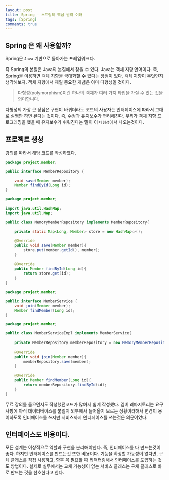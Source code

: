 ```yaml
---
layout: post
title: Spring - 스프링의 핵심 원리 이해
tags: [Spring]
comments: true
---
```


## Spring 은 왜 사용할까?

Spring은 `Java` 기반으로 돌아가는 프레임워크다. 

즉 Spring의 본질은 Java의 본질에서 찾을 수 있다. Java는 객체 지향 언어이다. 즉, Spring을 이용하면 객체 지향을 극대화할 수 있다는 장점이 있다. 객체 지향이 무엇인지 생각해보자. 객체 지향에서 제일 중요한 개념은 아마 다형성일 것이다. 

> 다형성(polymorphism)이란 하나의 객체가 여러 가지 타입을 가질 수 있는 것을 의미합니다.

다형성의 가장 큰 장점은 구현이 바뀌더라도 코드의 사용자는 인터페이스에 따라서 그대로 실행만 하면 된다는 것이다. 즉, 수정과 유지보수가 편리해진다. 우리가 객체 지향 프로그래밍을 했을 때 유지보수가 쉬워진다는 말이 이 `다형성`에서 나오는것이다.

## 프로젝트 생성

강의를 따라서 해당 코드를 작성하였다.

```java
package project.member;

public interface MemberRepository {
    
    void save(Member member);
    Member findById(Long id); 
}
```

```java
package project.member;

import java.util.HashMap;
import java.util.Map;

public class MemoryMemberRepository implements MemberRepository{
    
    private static Map<Long, Member> store = new HashMap<>();
    
    @Override
    public void save(Member member){
        store.put(member.getId(), member);
    }
    
    @Override 
    public Member findById(Long id){
        return store.get(id);
    }
}
```

```java
package project.member;

public interface MemberService {
    void join(Member member);
    Member findMember(Long id);
}
```

```java
package project.member;

public class MemberServiceImpl implements MemberService{
    
    private MemberRepository memberRepository = new MemoryMemberRepository();
    
    @Override 
    public void join(Member member){
        memberRepository.save(member);
    }    
    
    @Override 
    public Member findMember(Long id){
        return memberRepository.findById(id);
    }
}
```

무료 강의를 들으면서도 작성했던코드가 많아서 쉽게 작성했다. 멤버 레파지토리는 요구사항에 아직 데이터베이스를 붙일지 외부에서 들어올지 모르는 상황이라해서 변경이 용이하도록 인터페이스를 쓰지만 서비스까지 인터페이스를 쓰는것은 의문이었다.

## 인터페이스도 비용이다.

모든 설계는 이상적으로 역할과 구현을 분리해야한다. 즉, 인터페이스를 다 만드는것이 좋다. 하지만 인터페이스를 만드는것 또한 비용이다. 기능을 확장할 가능성이 없다면, 구체 클래스를 직접 사용하고, 향후 꼭 필요할 때 리팩터링해서 인터페이스를 도입하는 것도 방법이다. 실제로 실무에서는 교체 가능성이 없는 서비스 클래스는 구체 클래스로 바로 만드는 것을 선호한다고 한다. 
